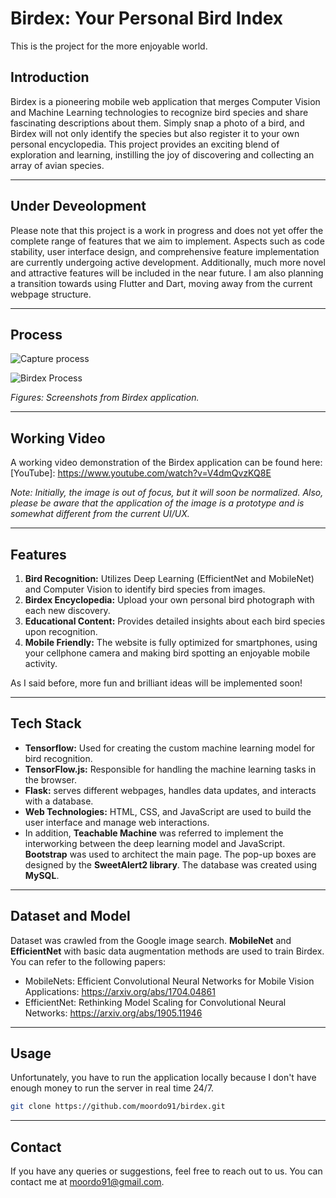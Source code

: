 # Birdex: Your Personal Bird Index

This is the project for the more enjoyable world.

## Introduction

Birdex is a pioneering mobile web application that merges Computer Vision and Machine Learning technologies to recognize bird species and share fascinating descriptions about them. Simply snap a photo of a bird, and Birdex will not only identify the species but also register it to your own personal encyclopedia. This project provides an exciting blend of exploration and learning, instilling the joy of discovering and collecting an array of avian species.

---

## Under Deveolopment

Please note that this project is a work in progress and does not yet offer the complete range of features that we aim to implement. Aspects such as code stability, user interface design, and comprehensive feature implementation are currently undergoing active development. Additionally, much more novel and attractive features will be included in the near future. I am also planning a transition towards using Flutter and Dart, moving away from the current webpage structure. 

---

## Process

![Capture process](https://github.com/moordo91/birdex/assets/82254758/c7abf27b-45f6-46e8-8501-211558cd0f2b)

![Birdex Process](https://github.com/moordo91/birdex/assets/82254758/6e6a2244-38ce-4c12-8549-2b0af532337b)

*Figures: Screenshots from Birdex application.*

---

## Working Video

A working video demonstration of the Birdex application can be found here: [YouTube]: https://www.youtube.com/watch?v=V4dmQvzKQ8E

*Note: Initially, the image is out of focus, but it will soon be normalized. Also, please be aware that the application of the image is a prototype and is somewhat different from the current UI/UX.*

---

## Features

1. **Bird Recognition:** Utilizes Deep Learning (EfficientNet and MobileNet) and Computer Vision to identify bird species from images.
2. **Birdex Encyclopedia:** Upload your own personal bird photograph with each new discovery.
3. **Educational Content:** Provides detailed insights about each bird species upon recognition.
4. **Mobile Friendly:** The website is fully optimized for smartphones, using your cellphone camera and making bird spotting an enjoyable mobile activity.

As I said before, more fun and brilliant ideas will be implemented soon!

---

## Tech Stack

* **Tensorflow:** Used for creating the custom machine learning model for bird recognition.
* **TensorFlow.js:** Responsible for handling the machine learning tasks in the browser.
* **Flask:** serves different webpages, handles data updates, and interacts with a database.
* **Web Technologies:** HTML, CSS, and JavaScript are used to build the user interface and manage web interactions.
* In addition, **Teachable Machine** was referred to implement the interworking between the deep learning model and JavaScript. **Bootstrap** was used to architect the main page. The pop-up boxes are designed by the **SweetAlert2 library**. The database was created using **MySQL**.

---

## Dataset and Model

Dataset was crawled from the Google image search.
**MobileNet** and **EfficientNet** with basic data augmentation methods are used to train Birdex. You can refer to the following papers:

- MobileNets: Efficient Convolutional Neural Networks for Mobile Vision Applications: https://arxiv.org/abs/1704.04861
- EfficientNet: Rethinking Model Scaling for Convolutional Neural Networks: https://arxiv.org/abs/1905.11946


---

## Usage

Unfortunately, you have to run the application locally because I don't have enough money to run the server in real time 24/7.

```bash
git clone https://github.com/moordo91/birdex.git
```

---

## Contact
If you have any queries or suggestions, feel free to reach out to us.
You can contact me at [moordo91@gmail.com](mailto:moordo91@gmail.com).
